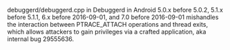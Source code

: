 debuggerd/debuggerd.cpp in Debuggerd in Android 5.0.x before 5.0.2, 5.1.x before 5.1.1, 6.x before 2016-09-01, and 7.0 before 2016-09-01 mishandles the interaction between PTRACE_ATTACH operations and thread exits, which allows attackers to gain privileges via a crafted application, aka internal bug 29555636.